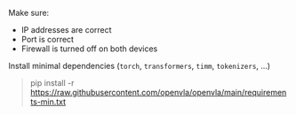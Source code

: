 Make sure:
 - IP addresses are correct
 - Port is correct
 - Firewall is turned off on both devices
   
Install minimal dependencies (`torch`, `transformers`, `timm`, `tokenizers`, ...)
> pip install -r https://raw.githubusercontent.com/openvla/openvla/main/requirements-min.txt
